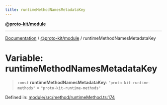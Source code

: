 ```yaml
---
title: runtimeMethodNamesMetadataKey
---
```


[**@proto-kit/module**](../README.md)

***

[Documentation](../../../README.md) / [@proto-kit/module](../README.md) / runtimeMethodNamesMetadataKey

# Variable: runtimeMethodNamesMetadataKey

> `const` **runtimeMethodNamesMetadataKey**: `"proto-kit-runtime-methods"` = `"proto-kit-runtime-methods"`

Defined in: [module/src/method/runtimeMethod.ts:174](https://github.com/proto-kit/framework/blob/4d6b3b6da51b3edee0fbf25ce72c1f59ec61e891/packages/module/src/method/runtimeMethod.ts#L174)
